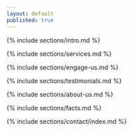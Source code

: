 ```yaml
---
layout: default
published: true
---
```


{% include sections/intro.md %}
  
{% include sections/services.md %}

{% include sections/engage-us.md %}

{% include sections/testimonials.md %}

{% include sections/about-us.md %}
  
{% include sections/facts.md %}

{% include sections/contact/index.md %}